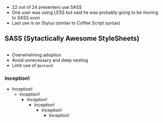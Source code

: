 <aside class="note">
    <section>
        <ul>
            <li>22 out of 24 presenters use SASS</li>
            <li>One user was using LESS but said he was probably going to be moving to SASS soon</li>
            <li>Last use is on Stylus (similar to Coffee Script syntax)</li>
        </ul>
    </section>
</aside>

<hgroup>
    <h2>SASS (Sytactically Awesome StyleSheets)</h2>
</hgroup>
<article class="">
    <img class="sass-logo" src="images/sass.png" alt="">
    <ul class="build fade">
        <li>Overwhelming adoption</li>
        <li>Avoid unnecessary and deep nesting</li>
        <li>Limit use of <code>@extend</code></li>
    </ul>
    <div class="build">
        <h3 class="inception">Inception!</h3>
        <ul>
            <li>Inception!
                <ul class="build">
                    <li>Inception!
                        <ul class="build">
                            <li>Inception!
                                <ul class="build">
                                    <li>Inception!
                                        <ul class="build">
                                            <li>Inception!
                                                <ul class="build">
                                                    <li>Inception!</li>
                                                </ul>
                                            </li>
                                        </ul>
                                    </li>
                                </ul>
                            </li>
                        </ul>
                    </li>
                </ul>
            </li>
        </ul>
    </div>
</article>
